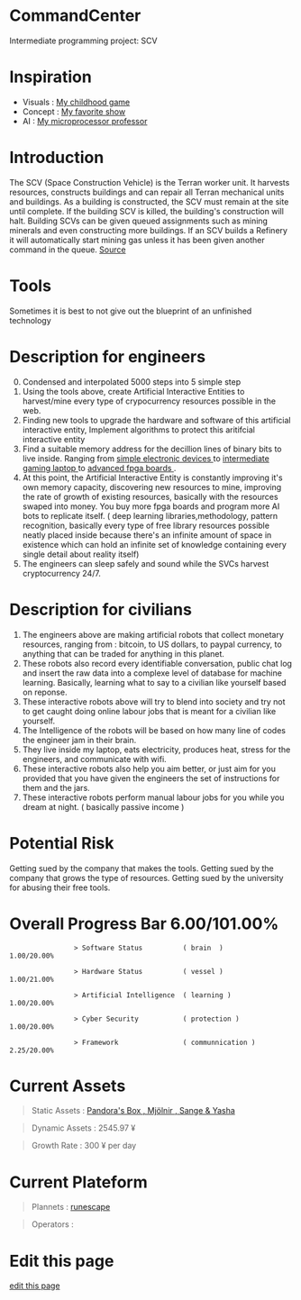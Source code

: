 # CommandCenter
Intermediate programming project:  SCV

# Inspiration

* Visuals : <span class="edit-link"><a href="https://en.wikipedia.org/wiki/StarCraft" target="_blank"><i class="fa fa-github"></i> My childhood game </a></span>
* Concept : <span class="edit-link"><a href="https://en.wikipedia.org/wiki/Westworld_(TV_series)" target="_blank"><i class="fa fa-github"></i> My favorite show </a></span>
* AI : <span class="edit-link"><a href="https://www.youtube.com/watch?v=lixNP2DrupY&ab_channel=GraduateStudies" target="_blank"><i class="fa fa-github"></i> My microprocessor professor </a></span>

# Introduction

The SCV (Space Construction Vehicle) is the Terran worker unit. It harvests resources, constructs buildings and can repair all Terran mechanical units and buildings. As a building is constructed, the SCV must remain at the site until complete. If the building SCV is killed, the building's construction will halt. Building SCVs can be given queued assignments such as mining minerals and even constructing more buildings. If an SCV builds a Refinery it will automatically start mining gas unless it has been given another command in the queue.
<span class="edit-link"><a href="https://liquipedia.net/starcraft2/SCV_(Legacy_of_the_Void)" target="_blank"><i class="fa fa-github"></i> Source</a></span>
                                          

# Tools


Sometimes it is best to not give out the blueprint of an unfinished technology


# Description for engineers
0. Condensed and interpolated 5000 steps into 5 simple step 
1. Using the tools above, create Artificial Interactive Entities to harvest/mine every type of crypocurrency resources possible in the web.
2. Finding new tools to upgrade the hardware and software of this artificial interactive entity, Implement algorithms to protect this aritifcial interactive entity
3. Find a suitable memory address for the decillion lines of binary bits to live inside. Ranging from </a><span class="edit-link"><a href="https://github.com/ai-gorithm-js/CommandCenter/blob/main/fpga/gameboy.jpg"><i class="fa fa-github"></i> simple electronic devices </a> to <span class="edit-link"><a href="https://www.asus.com/ca-en/Laptops/ROG-GL553VD/specifications/" target="_blank"><i class="fa fa-github"></i> intermediate gaming laptop    </a> to <a href="https://developer.arm.com/tools-and-software/development-boards/fpga-prototyping-boards/mps2" target="_blank"><i class="fa fa-github"></i> advanced fpga boards  </a>. 
4. At this point, the Artificial Interactive Entity is constantly improving it's own memory capacity, discovering new resources to mine, improving the rate of growth of existing resources, basically with the resources swaped into money. You buy more fpga boards and program more AI bots to replicate itself. ( deep learning libraries,methodology, pattern recognition, basically every type of free library resources possible neatly placed inside because there's an infinite amount of space in existence which can hold an infinite set of knowledge containing every single detail about reality itself) 
5. The engineers can sleep safely and sound while the SVCs harvest cryptocurrency 24/7. 

# Description for civilians

1. The engineers above are making artificial robots that collect monetary resources, ranging from : bitcoin, to US dollars, to paypal currency, to anything that can be traded for anything in this planet.
2. These robots also record every identifiable conversation, public chat log and insert the raw data into a complexe level of database for machine learning. Basically, learning what to say to a civilian like yourself based on reponse. 
3. These interactive robots above will try to blend into society and try not to get caught doing online labour jobs that is meant for a civilian like yourself.
4. The Intelligence of the robots will be based on how many line of codes the engineer jam in their brain. 
5. They live inside my laptop, eats electricity, produces heat, stress for the engineers, and communicate with wifi.
6. These interactive robots also help you aim better, or just aim for you provided that you have given the engineers the set of instructions for them and the jars.
7. These interactive robots perform manual labour jobs for you while you dream at night. ( basically passive income )

# Potential Risk

Getting sued by the company that makes the tools.
Getting sued by the company that grows the type of resources.
Getting sued by the university for abusing their free tools.

# Overall Progress Bar 6.00/101.00%

                    > Software Status          ( brain  )                 1.00/20.00% 
   
                    > Hardware Status          ( vessel )                 1.00/21.00%
  
                    > Artificial Intelligence  ( learning )               1.00/20.00%
  
                    > Cyber Security           ( protection )             1.00/20.00%
  
                    > Framework                ( communnication )         2.25/20.00%
  
# Current Assets
  
  > Static Assets  : <span class="edit-link"><a href="https://www.asus.com/ca-en/Laptops/ROG-GL553VD/specifications/" target="_blank"><i class="fa fa-github"></i> Pandora's Box     </a>
  <span class="edit-link"><a href="https://rog.asus.com/ca-en/laptops/rog-strix/rog-strix-scar-iii-g531-series/spec/" target="_blank"><i class="fa fa-github"></i>,   Mjölnir     </a><span class="edit-link"><a href="https://github.com/ai-gorithm-js/CommandCenter/blob/main/fpga/gameboy.jpg"><i class="fa fa-github"></i>,   Sange & Yasha  </a>
  
 
  > Dynamic Assets : 2545.97 ¥
  
  > Growth Rate    : 300 ¥ per day
  
# Current Plateform 

  > Plannets       : [runescape](https://github.com/ai-gorithm-js/CommandCenter/tree/main/planets/runescape) 
  
  > Operators      : 
  
# Edit this page


<span class="edit-link"><a href="https://github.com/ai-gorithm-js/CommandCenter/edit/main/README.md" target="_blank"><i class="fa fa-github"></i> edit this page</a></span>
